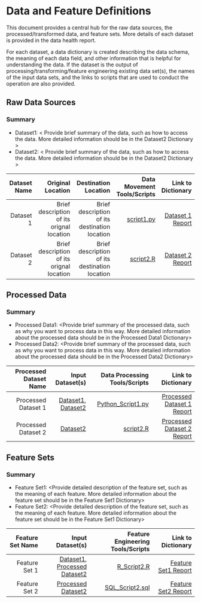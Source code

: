 # Data and Feature Definitions
This document provides a central hub for the raw data sources, the processed/transformed data, and feature sets. More details of each dataset is provided in the data health report. 

For each dataset, a data dictionary is created describing the data schema, the meaning of each data field, and other information that is helpful for understanding the data. If the dataset is the output of processing/transforming/feature engineering existing data set(s), the names of the input data sets, and the links to scripts that are used to conduct the operation are also provided. 

## Raw Data Sources

### Summary
* Dataset1: < Provide brief summary of the data, such as how to access the data. More detailed information should be in the Dataset2 Dictionary > 
* Dataset2: < Provide brief summary of the data, such as how to access the data. More detailed information should be in the Dataset2 Dictionary > 

| Dataset Name | Original Location   | Destination Location  | Data Movement Tools/Scripts | Link to Dictionary |
| ---:| ---: | ---: | ---: | -----: |
| Dataset 1 | Brief description of its orignal location | Brief description of its destination location | [script1.py](link/to/python/script/file/in/Code) | [Dataset 1 Report](link/to/report1)|
| Dataset 2 | Brief description of its orignal location | Brief description of its destination location | [script2.R](link/to/R/script/file/in/Code) | [Dataset 2 Report](link/to/report2)|


## Processed Data

### Summary
* Processed Data1: <Provide brief summary of the processed data, such as why you want to process data in this way. More detailed information about the processed data should be in the Processed Data1 Dictionary>
* Processed Data2: <Provide brief summary of the processed data, such as why you want to process data in this way. More detailed information about the processed data should be in the Processed Data2 Dictionary> 

| Processed Dataset Name | Input Dataset(s)   | Data Processing Tools/Scripts | Link to Dictionary |
| ---:| ---: | ---: | ---: | 
| Processed Dataset 1 | [Dataset1](link/to/dataset1/report), [Dataset2](link/to/dataset2/report) | [Python_Script1.py](link/to/python/script/file/in/Code) | [Processed Dataset 1 Report](link/to/report1)|
| Processed Dataset 2 | [Dataset2](link/to/dataset2/report) |[script2.R](link/to/R/script/file/in/Code) | [Processed Dataset 2 Report](link/to/report2)|



## Feature Sets

### Summary
* Feature Set1: <Provide detailed description of the feature set, such as the meaning of each feature. More detailed information about the feature set should be in the Feature Set1 Dictionary>
* Feature Set2: <Provide detailed description of the feature set, such as the meaning of each feature. More detailed information about the feature set should be in the Feature Set1 Dictionary>

| Feature Set Name | Input Dataset(s)   | Feature Engineering Tools/Scripts | Link to Dictionary |
| ---:| ---: | ---: | ---: | 
| Feature Set 1 | [Dataset1](link/to/dataset1/report), [Processed Dataset2](link/to/dataset2/report) | [R_Script2.R](link/to/R/script/file/in/Code) | [Feature Set1 Report](link/to/report1)|
| Feature Set 2 | [Processed Dataset2](link/to/dataset2/report) |[SQL_Script2.sql](link/to/sql/script/file/in/Code) | [Feature Set2 Report](link/to/report2)|


